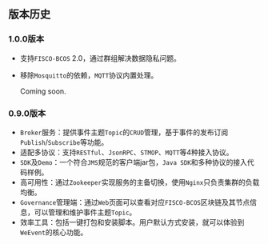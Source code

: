 ## 版本历史
### 1.0.0版本

- 支持`FISCO-BCOS` 2.0，通过群组解决数据隐私问题。

- 移除`Mosquitto`的依赖，`MQTT`协议内置处理。

  Coming soon.

### 0.9.0版本

- `Broker`服务：提供事件主题`Topic`的`CRUD`管理，基于事件的发布订阅`Publish`/`Subscribe`等功能。
- 适配多协议：支持`RESTful`、`JsonRPC`、`STMOP`、`MQTT`等4种接入协议。
- `SDK`及`Demo`：一个符合`JMS`规范的客户端jar包，`Java SDK`和多种协议的接入代码样例。
- 高可用性：通过`Zookeeper`实现服务的主备切换，使用`Nginx`只负责集群的负载均衡。
- `Governance`管理端：通过`Web`页面可以查看对应`FISCO-BCOS`区块链及其节点信息，可以管理和维护事件主题`Topic`。
- 效率工具：包括一键打包和安装脚本。用户默认方式安装，就可以体验到`WeEvent`的核心功能。